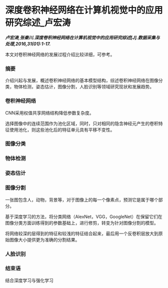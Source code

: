 # 深度卷积神经网络在计算机视觉中的应用研究综述_卢宏涛

***卢宏涛,张秦川.深度卷积神经网络在计算机视觉中的应用研究综述[J].数据采集与处理,2016,31(01):1-17.***

本文对卷积神经网络的发展过程介绍比较详细，可参考。

### 摘要

介绍兴起与发展，概述卷积神经网络的基本模型结构，综述卷积神经网络在图像分类，物体检测，姿态估计，图像分割，人脸识别等领域研究现状和发展趋势。

### 卷积神经网络

CNN采用权值共享网络结构降低参数复杂度。

选择图像中的连续范围作为池化区域，同时，只对相同的隐含神经元产生的卷积特征使用池化，则这些池化后的特征单元具有平移不变性。

### 图像分类

### 物体检测

### 姿态估计

### 图像分割

一张图包含人，动物，背景等，对于图像上的每一个像素点，预测它是属于哪个部分。

基于深度学习的方法，将分类网络（AlexNet，VGG，GoogleNet）在保留它们在图像分类方面训练得到的参数基础上，进行修剪，转变为针对图像分割的模型。

将网络较深的层得到的特征和较浅的特征结合起来，最后用一个反卷积层放大到原始图像大小提供更为准确的分割结果。

### 人脸识别

### 结束语

结合深度学习与强化学习





